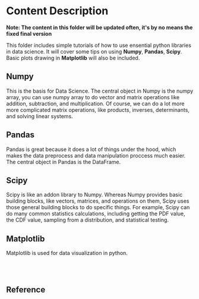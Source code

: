 # Content Description
**Note: The content in this folder will be updated often, it's by no means the fixed final version**

This folder includes simple tutorials of how to use ensential python libraries in data science. It will cover some tips on using **Numpy**, **Pandas**, **Scipy**. Basic plots drawing in **Matplotlib** will also be included.

## Numpy
This is the basis for Data Science. The central object in Numpy is the numpy array, you can use numpy array to do vector and matrix operations like addition, subtraction, and multiplication. Of course, we can do a lot more more complicated matrix operations, like products, inverses, determinants, and solving linear systems.

## Pandas
Pandas is great because it does a lot of things under the hood, which makes the data preprocess and data manipulation proccess much easier. The central object in Pandas is the DataFrame. 

## Scipy
Scipy is like an addon library to Numpy. Whereas Numpy provides basic building blocks, like vectors, matrices, and operations on them, Scipy uses those general building blocks to do specific things. For example, Scipy can do many common statistics calculations, including getting the PDF value, the CDF value, sampling from a distribution, and statistical testing.


## Matplotlib
Matplotlib is used for data visualization in python. 

<br><br>


## Reference

